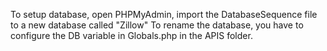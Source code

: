 To setup database, open PHPMyAdmin, import the DatabaseSequence file to a new database called "Zillow"
To rename the database, you have to configure the DB variable in Globals.php in the APIS folder.
